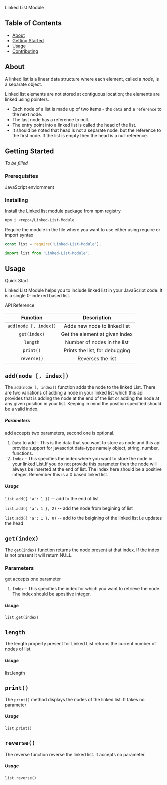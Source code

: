 Linked List Module

## Table of Contents

- [About](#about)
- [Getting Started](#getting-started)
- [Usage](#usage)
- [Contributing](../CONTRIBUTING.md)

## About

A linked list is a linear data structure where each element, called a _node_, is a separate object.

Linked list elements are not stored at contiguous location; the elements are linked using pointers.

- Each node of a list is made up of two items - the `data` and a `reference` to the next node.
- The last node has a reference to null. 
- The entry point into a linked list is called the head of the list.
- It should be noted that head is not a separate node, but the reference to the first node. If the list is empty then the head is a null reference.

## Getting Started

_To be filled_


### Prerequisites

JavaScript enviornment

### Installing

Install the Linked list module package from npm registry

```bash
npm i <repo>/Linked-List-Module
```

Require the module in the file where you want to use either using require or import syntax
```js
const list = require('Linked-List-Module');
```
```js
import list from 'Linked-List-Module';
```

## Usage

Quick Start

Linked List Module helps you to include linked list in your JavaScript code. It is a single 0-indexed based list.

API Reference 

| Function              | Description                    |
| :---:                 | :-:                            |
| `add(node [, index])` | Adds new node to linked list   |
| `get(index)`          | Get the element at given index |
| `length`              | Number of nodes in the list    |
| `print()`             | Prints the list, for debugging |
| `reverse()`           | Reverses the list              |


## `add(node [, index])`

The `add(node [, index])` function adds the node to the linked List. There are two variations of adding a node in your linked list which this api provides that is adding the node at the end of the list or adding the node at any given position in your list. Keeping in mind the position specified should be a valid index.

##### Parameters 

add accepts two parameters, second one is optional.
1. `Data` to add - This is the data that you want to store as node and this api provide support for javascript data-type namely object, string, number, functions.
2. `Index` - This specifies the index where you want to store the node in your linked List.If you do not provide this parameter then the node will always be inserted at the end of list. The index here should be a positive integer. Remember this is a 0 based linked list. 

 ##### Usage

`list.add({ 'a': 1 })`  -- add to the end of list

`list.add({ 'a': 1 }, 2)` -- add the node from begining of list

`list.add({ 'a': 1 }, 0)`  -- add to the beigining of the linked list i.e updates the head 


## `get(index)`

The `get(index)` function returns the node present at that index. If the index is not present it will return NULL.  

### Parameters 

get accepts one parameter

1. `Index` - This specifies the index for which you want to retrieve the node. The index should be apositive integer.

##### Usage

`list.get(index)     ` 

## `length`

The length property present for Linked List returns the current number of nodes of list.

##### Usage

list.length 

## `print()`

The `print()` method displays the nodes of the linked list. It takes no parameter

##### Usage 
`list.print()`

## `reverse()`

The reverse function reverse the linked list. It accepts no parameter.

##### Usage
`list.reverse()`
